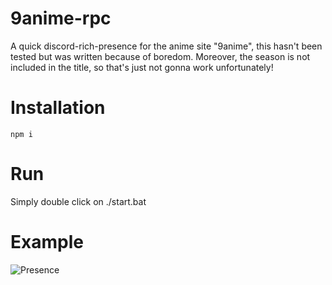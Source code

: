 # 9anime-rpc

A quick discord-rich-presence for the anime site "9anime", this hasn't been tested but was written because of boredom. Moreover, the season is not included in the title, so that's just not gonna work unfortunately!

# Installation
```npm i```

# Run
Simply double click on ./start.bat

# Example

![Presence](https://i.gyazo.com/0201daf1dbec2ad1503d73fb8b9c8a9c.png)
